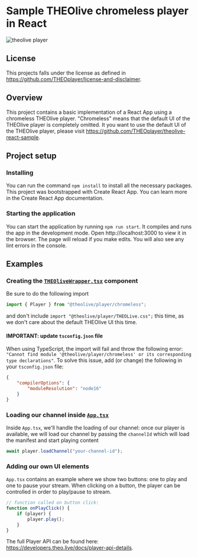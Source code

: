 # Sample THEOlive chromeless player in React

![theolive player](https://cdn.theo.live/github/theolive-chromeless-player.PNG)

## License

This projects falls under the license as defined in https://github.com/THEOplayer/license-and-disclaimer.

## Overview

This project contains a basic implementation of a React App using a chromeless THEOlive player.
"Chromeless" means that the default UI of the THEOlive player is completely omitted. It you want to use the default UI of the THEOlive player, please visit https://github.com/THEOplayer/theolive-react-sample.

## Project setup

### Installing

You can run the command `npm install` to install all the necessary packages. This project was bootstrapped with Create React App. You can learn more in the Create React App documentation.

### Starting the application

You can start the application by running `npm run start`. It compiles and runs the app in the development mode. Open http://localhost:3000 to view it in the browser. The page will reload if you make edits. You will also see any lint errors in the console.

## Examples

### Creating the [`THEOliveWrapper.tsx`](./src/components/THEOliveWrapper.tsx) component

Be sure to do the following import

```js
import { Player } from "@theolive/player/chromeless";
```

and don't include `import "@theolive/player/THEOLive.css";` this time, as we don't care about the default THEOlive UI this time.

#### IMPORTANT: update `tsconfig.json` file

When using TypeScript, the import will fail and throw the following error: `"Cannot find module '@theolive/player/chromeless' or its corresponding type declarations"`. To solve this issue, add (or change) the following in your `tsconfig.json` file:

```json
{
    "compilerOptions": {
        "moduleResolution": "node16"
    }
}
```

### Loading our channel inside [`App.tsx`](./src/App.tsx)

Inside `App.tsx`, we'll handle the loading of our channel: once our player is available, we will load our channel by passing the `channelId` which will load the manifest and start playing content

```js
await player.loadChannel("your-channel-id");
```

### Adding our own UI elements

`App.tsx` contains an example where we show two buttons: one to play and one to pause your stream. When clicking on a button, the player can be controlled in order to play/pause to stream.

```js
// function called on button click:
function onPlayClick() {
    if (player) {
        player.play();
    }
}
```

The full Player API can be found here: https://developers.theo.live/docs/player-api-details.
